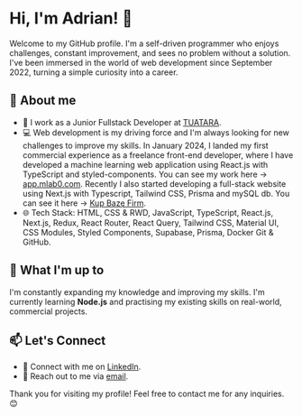 # Hi, I'm Adrian! 👋

Welcome to my GitHub profile. I'm a self-driven programmer who enjoys challenges, constant improvement, and sees no problem without a solution.
I've been immersed in the world of web development since September 2022, turning a simple curiosity into a career.

## 🚀 About me

- 💼 I work as a Junior Fullstack Developer at [TUATARA](https://www.linkedin.com/company/tuatara-sp-z-o-o-/).
- 💻 Web development is my driving force and I'm always looking for new challenges to improve my skills. In January 2024, I landed my first commercial experience as a freelance front-end developer, where I have developed a machine learning web application using React.js with TypeScript and styled-components. You can see my work here -> [app.mlab0.com](https://app.mlab0.com/). Recently I also started developing a full-stack website using Next.js with Typescript, Tailwind CSS, Prisma and mySQL db. You can see it here -> [Kup Bazę Firm](https://kupbazefirm.pl/).
- 🌐 Tech Stack: HTML, CSS & RWD, JavaScript, TypeScript, React.js, Next.js, Redux, React Router, React Query, Tailwind CSS, Material UI, CSS Modules, Styled Components, Supabase, Prisma, Docker Git & GitHub.

## 🌱 What I'm up to

I'm constantly expanding my knowledge and improving my skills. I'm currently learning **Node.js** and practising my existing skills on real-world, commercial projects.

## 📫 Let's Connect

- 🔗 Connect with me on [LinkedIn](https://www.linkedin.com/in/adrian-prajsnar/).
- 📧 Reach out to me via [email](mailto:xxx.xxx@gmail.com).

Thank you for visiting my profile! Feel free to contact me for any inquiries. 😊
